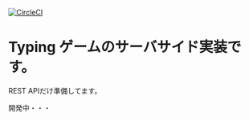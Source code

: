 [![CircleCI](https://circleci.com/gh/kochoru/typing-server.svg?style=svg)](https://circleci.com/gh/kochoru/typing-server)

# Typing ゲームのサーバサイド実装です。

REST APIだけ準備してます。

開発中・・・